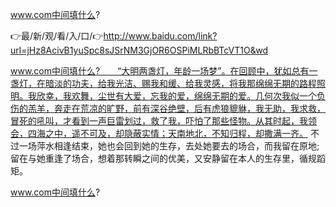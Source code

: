 www.com中间填什么?

👉最/新/观/看/入/口/👉http://www.baidu.com/link?url=jHz8AcivB1yuSpc8sJSrNM3GjOR6OSPiMLRbBTcVT1O&wd

www.com中间填什么?　　“大明两盏灯，年龄一场梦”。在回顾中，犹如总有一盏灯，在暗淡的功夫，给我光洁、赐我和缓、给我灵感，将我那绵绵无期的路程照明。我欣幸，我欢舞，尘世有大爱，忘我的爱，绵绵无期的爱。几何次我似一个负伤的羔羊，奔走在荒凉的旷野，前有深谷绝壁，后有虎狼貔貅，我无助，我求救，冒死的吼叫，才看到一声巨雷划过，救了我，吓怕了那些怪物。从其时起，我领会，四海之中，遥不可及，却隐蔽实情；天南地北，不知归程，却撒满一齐。
不过一场萍水相逢结束，她也会回到她的生存，去处她要去的场合，而我留在原地;留在与她重逢了场合，想着那转瞬之间的优美，又安静留在本人的生存里，循规蹈矩。


www.com中间填什么?
